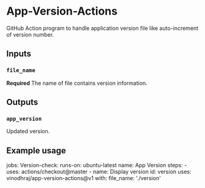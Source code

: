 # App-Version-Actions
GitHub Action program to handle application version file like auto-increment of version number.

## Inputs

### `file_name`

**Required** The name of file contains version information.

## Outputs

### `app_version`

Updated version.

## Example usage

jobs:
  Version-check:
    runs-on: ubuntu-latest
    name: App Version
    steps:
    - uses: actions/checkout@master
    - name: Display version
      id: version
      uses: vinodhraj/app-version-actions@v1
      with:
        file_name: './version'